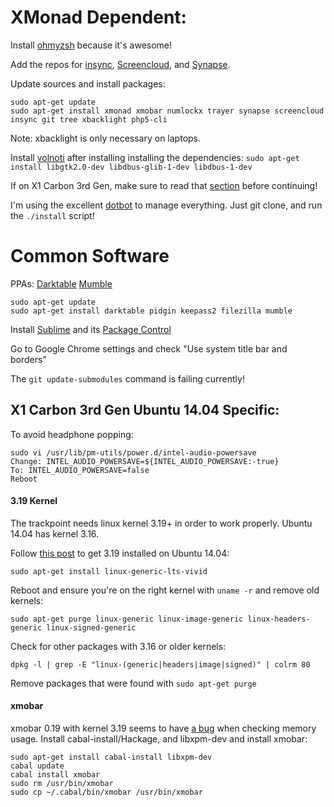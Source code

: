 XMonad Dependent:
===========

Install [ohmyzsh](https://github.com/robbyrussell/oh-my-zsh) because it's
awesome!

Add the repos for
[insync](https://www.insynchq.com/downloads),
[Screencloud](https://screencloud.net/#download),
and [Synapse](https://launchpad.net/~synapse-core/+archive/ubuntu/testing).


Update sources and install packages:
```
sudo apt-get update
sudo apt-get install xmonad xmobar numlockx trayer synapse screencloud insync git tree xbacklight php5-cli
```

Note: xbacklight is only necessary on laptops.

Install [volnoti](https://github.com/hcchu/volnoti#compilation-from-source-archive)
after installing installing the dependencies: `sudo apt-get install libgtk2.0-dev libdbus-glib-1-dev libdbus-1-dev`

If on X1 Carbon 3rd Gen, make sure to read that [section](#x1-carbon-3rd-gen-ubuntu-1404-specific)
before continuing!

I'm using the excellent [dotbot](https://github.com/anishathalye/dotbot) to
manage everything. Just git clone, and run the `./install` script!

Common Software
===============

PPAs:
[Darktable](https://launchpad.net/~pmjdebruijn/+archive/ubuntu/darktable-release)
[Mumble](https://wiki.mumble.info/wiki/Installing_Mumble#Ubuntu)

```
sudo apt-get update
sudo apt-get install darktable pidgin keepass2 filezilla mumble
```

Install [Sublime](http://www.sublimetext.com/) and its [Package Control](https://packagecontrol.io/installation)

Go to Google Chrome settings and check "Use system title bar and borders"

The `git update-submodules` command is failing currently!

## X1 Carbon 3rd Gen Ubuntu 14.04 Specific:

To avoid headphone popping:
```
sudo vi /usr/lib/pm-utils/power.d/intel-audio-powersave
Change: INTEL_AUDIO_POWERSAVE=${INTEL_AUDIO_POWERSAVE:-true}
To: INTEL_AUDIO_POWERSAVE=false
Reboot
```

#### 3.19 Kernel
The trackpoint needs linux kernel 3.19+ in order to work properly. Ubuntu 14.04
has kernel 3.16.

Follow [this post](http://askubuntu.com/questions/636221/ubuntu-14-04-with-3-19-kernel-wants-to-update-to-3-16)
to get 3.19 installed on Ubuntu 14.04:
```
sudo apt-get install linux-generic-lts-vivid
```

Reboot and ensure you're on the right kernel with `uname -r` and remove old kernels:
```
sudo apt-get purge linux-generic linux-image-generic linux-headers-generic linux-signed-generic
```

Check for other packages with 3.16 or older kernels:
```
dpkg -l | grep -E "linux-(generic|headers|image|signed)" | colrm 80
```

Remove packages that were found with `sudo apt-get purge`

#### xmobar

xmobar 0.19 with kernel 3.19 seems to have [a bug](https://github.com/jaor/xmobar/issues/170) when checking memory usage.
Install cabal-install/Hackage, and libxpm-dev and install xmobar:
```
sudo apt-get install cabal-install libxpm-dev
cabal update
cabal install xmobar
sudo rm /usr/bin/xmobar
sudo cp ~/.cabal/bin/xmobar /usr/bin/xmobar
```
